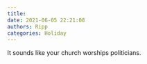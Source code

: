 ```yaml
---
title: 
date: 2021-06-05 22:21:08
authors: Ripp
categories: Holiday
---
```


 It sounds like your church worships politicians.